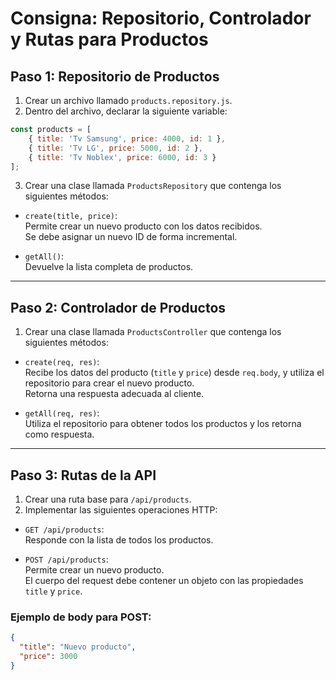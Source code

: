 # Consigna: Repositorio, Controlador y Rutas para Productos

## Paso 1: Repositorio de Productos

1. Crear un archivo llamado `products.repository.js`.
2. Dentro del archivo, declarar la siguiente variable:

```js
const products = [
    { title: 'Tv Samsung', price: 4000, id: 1 },
    { title: 'Tv LG', price: 5000, id: 2 },
    { title: 'Tv Noblex', price: 6000, id: 3 }
];
```

3. Crear una clase llamada `ProductsRepository` que contenga los siguientes métodos:

- `create(title, price)`:  
  Permite crear un nuevo producto con los datos recibidos.  
  Se debe asignar un nuevo ID de forma incremental.

- `getAll()`:  
  Devuelve la lista completa de productos.

---

## Paso 2: Controlador de Productos

1. Crear una clase llamada `ProductsController` que contenga los siguientes métodos:

- `create(req, res)`:  
  Recibe los datos del producto (`title` y `price`) desde `req.body`, y utiliza el repositorio para crear el nuevo producto.  
  Retorna una respuesta adecuada al cliente.

- `getAll(req, res)`:  
  Utiliza el repositorio para obtener todos los productos y los retorna como respuesta.

---

## Paso 3: Rutas de la API

1. Crear una ruta base para `/api/products`.
2. Implementar las siguientes operaciones HTTP:

- `GET /api/products`:  
  Responde con la lista de todos los productos.

- `POST /api/products`:  
  Permite crear un nuevo producto.  
  El cuerpo del request debe contener un objeto con las propiedades `title` y `price`.

### Ejemplo de body para POST:
```json
{
  "title": "Nuevo producto",
  "price": 3000
}
```
